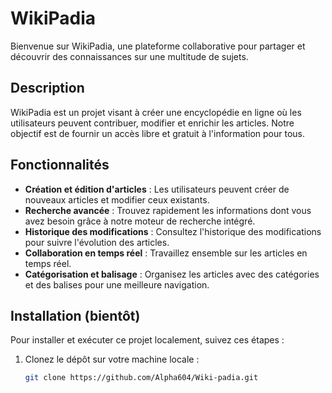 # WikiPadia

Bienvenue sur WikiPadia, une plateforme collaborative pour partager et découvrir des connaissances sur une multitude de sujets.

## Description

WikiPadia est un projet visant à créer une encyclopédie en ligne où les utilisateurs peuvent contribuer, modifier et enrichir les articles. Notre objectif est de fournir un accès libre et gratuit à l'information pour tous.

## Fonctionnalités

- **Création et édition d'articles** : Les utilisateurs peuvent créer de nouveaux articles et modifier ceux existants.
- **Recherche avancée** : Trouvez rapidement les informations dont vous avez besoin grâce à notre moteur de recherche intégré.
- **Historique des modifications** : Consultez l'historique des modifications pour suivre l'évolution des articles.
- **Collaboration en temps réel** : Travaillez ensemble sur les articles en temps réel.
- **Catégorisation et balisage** : Organisez les articles avec des catégories et des balises pour une meilleure navigation.

## Installation (bientôt)

Pour installer et exécuter ce projet localement, suivez ces étapes :

1. Clonez le dépôt sur votre machine locale :
   ```bash
   git clone https://github.com/Alpha604/Wiki-padia.git
